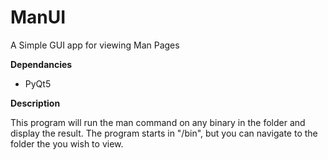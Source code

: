 # ManUI
A Simple GUI app for viewing Man Pages

<b>Dependancies</b>

* PyQt5

<b>Description</b>

This program will run the man command on any binary in the folder and display the result.
The program starts in "/bin", but you can navigate to the folder the you wish to view.
